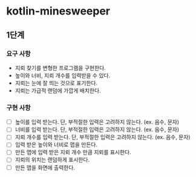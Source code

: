 # kotlin-minesweeper

## 1단계

### 요구 사항
- 지뢰 찾기를 변형한 프로그램을 구현한다.
- 높이와 너비, 지뢰 개수를 입력받을 수 있다.
- 지뢰는 눈에 잘 띄는 것으로 표기한다.
- 지뢰는 가급적 랜덤에 가깝게 배치한다.

### 구현 사항
- [ ] 높이를 입력 받는다. 단, 부적절한 입력은 고려하지 않는다. (ex. 음수, 문자)
- [ ] 너비를 입력 받는다. 단, 부적절한 입력은 고려하지 않는다. (ex. 음수, 문자)
- [ ] 지뢰 개수를 입력 받는다. 단, 부적절한 입력은 고려하지 않는다. (ex. 음수, 문자)
- [ ] 입력 받은 높이와 너비로 맵을 만든다.
- [ ] 만든 맵에 입력 받은 지뢰 개수 만큼 지뢰를 표시한다.
- [ ] 지뢰의 위치는 랜덤하게 표시한다.
- [ ] 만든 맵을 화면에 출력한다.

